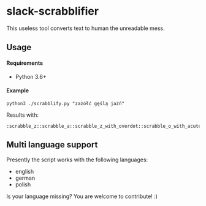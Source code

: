 # slack-scrabblifier

This useless tool converts text to human the unreadable mess.

## Usage

#### Requirements
- Python 3.6+

#### Example

```
python3 ./scrabblify.py "zażółć gęślą jaźń"
```

Results with:

```
:scrabble_z::scrabble_a::scrabble_z_with_overdot::scrabble_o_with_acute::scrabble_l_with_stroke::scrabble_c_with_acute::scrabble_blank::scrabble_g::scrabble_e_with_ogonek::scrabble_s_with_acute::scrabble_l::scrabble_a_with_ogonek::scrabble_blank::scrabble_j::scrabble_a::scrabble_z_with_acute::scrabble_n_with_acute:
```

## Multi language support 

Presently the script works with the following languages:
- english
- german
- polish

Is your language missing? You are welcome to contribute! :)

